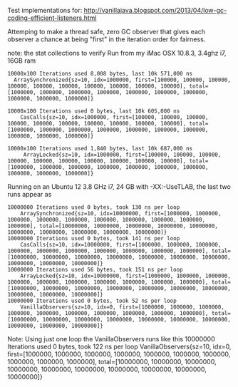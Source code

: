 Test implementations for: http://vanillajava.blogspot.com/2013/04/low-gc-coding-efficient-listeners.html

Attemping to make a thread safe, zero GC observer that gives each observer a chance at being "first" in the iteration order for fairness.


note: the stat collections to verify 
Run from my iMac OSX 10.8.3, 3.4ghz i7, 16GB ram


    10000x100 Iterations used 8,008 bytes, last 10k 571,000 ns
      ArraySynchronized{sz=10, idx=1000000, first=[100000, 100000, 100000, 100000, 100000, 100000, 100000, 100000, 100000, 100000], total=[1000000, 1000000, 1000000, 1000000, 1000000, 1000000, 1000000, 1000000, 1000000, 1000000]}

    10000x100 Iterations used 0 bytes, last 10k 605,000 ns
	    CasCalls{sz=10, idx=1000000, first=[100000, 100000, 100000, 100000, 100000, 100000, 100000, 100000, 100000, 100000], total=[1000000, 1000000, 1000000, 1000000, 1000000, 1000000, 1000000, 1000000, 1000000, 1000000]}

    10000x100 Iterations used 1,840 bytes, last 10k 687,000 ns
	     ArrayLocked{sz=10, idx=1000000, first=[100000, 100000, 100000, 100000, 100000, 100000, 100000, 100000, 100000, 100000], total=[1000000, 1000000, 1000000, 1000000, 1000000, 1000000, 1000000, 1000000, 1000000, 1000000]}

Running on an Ubuntu 12 3.8 GHz i7, 24 GB with -XX:-UseTLAB, the last two runs appear as

    10000000 Iterations used 0 bytes, took 130 ns per loop
        ArraySynchronized{sz=10, idx=10000000, first=[1000000, 1000000, 1000000, 1000000, 1000000, 1000000, 1000000, 1000000, 1000000, 1000000], total=[10000000, 10000000, 10000000, 10000000, 10000000, 10000000, 10000000, 10000000, 10000000, 10000000]}
    10000000 Iterations used 0 bytes, took 141 ns per loop
        CasCalls{sz=10, idx=10000000, first=[1000000, 1000000, 1000000, 1000000, 1000000, 1000000, 1000000, 1000000, 1000000, 1000000], total=[10000000, 10000000, 10000000, 10000000, 10000000, 10000000, 10000000, 10000000, 10000000, 10000000]}
    10000000 Iterations used 56 bytes, took 151 ns per loop
        ArrayLocked{sz=10, idx=10000000, first=[1000000, 1000000, 1000000, 1000000, 1000000, 1000000, 1000000, 1000000, 1000000, 1000000], total=[10000000, 10000000, 10000000, 10000000, 10000000, 10000000, 10000000, 10000000, 10000000, 10000000]}
    10000000 Iterations used 0 bytes, took 52 ns per loop
        VanillaObservers{sz=10, idx=0, first=[1000000, 1000000, 1000000, 1000000, 1000000, 1000000, 1000000, 1000000, 1000000, 1000000], total=[10000000, 10000000, 10000000, 10000000, 10000000, 10000000, 10000000, 10000000, 10000000, 10000000]}

Note: Using just one loop the VanillaObservers runs like this
    10000000 Iterations used 0 bytes, took 122 ns per loop
        VanillaObservers{sz=10, idx=0, first=[1000000, 1000000, 1000000, 1000000, 1000000, 1000000, 1000000, 1000000, 1000000, 1000000], total=[10000000, 10000000, 10000000, 10000000, 10000000, 10000000, 10000000, 10000000, 10000000, 10000000]}
